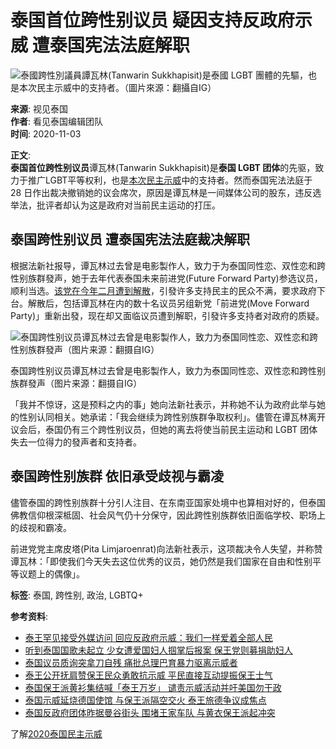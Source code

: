# 泰国首位跨性别议员 疑因支持反政府示威 遭泰国宪法法庭解职

![泰國跨性別議員譚瓦林(Tanwarin Sukkhapisit)是泰國 LGBT 團體的先驅，也是本次民主示威中的支持者。（圖片來源：翻攝自IG）](https://i0.wp.com/visionthai.net/wp-content/uploads/2020/11/thailand-s-first-transgender-mp-1.webp?fit=1030%2C644&ssl=1)

**来源**: 视见泰国  
**作者**: 看见泰国编辑团队  
**时间**: 2020-11-03  

**正文**:  
**泰国首位跨性别议员**谭瓦林(Tanwarin Sukkhapisit)是**泰国 LGBT 团体**的先驱，致力于推广LGBT平等权利，也是[本次民主示威](https://visionthai.net/zh-hans/tag/thailand-anti-gov-protest-zh-hans/)中的支持者。然而泰国宪法法庭于 28 日作出裁决撤销她的议会席次，原因是谭瓦林是一间媒体公司的股东，违反选举法，批评者却认为这是政府对当前民主运动的打压。

## 泰国跨性别议员 遭泰国宪法法庭裁决解职

根据法新社报导，谭瓦林过去曾是电影製作人，致力于为泰国同性恋、双性恋和跨性别族群發声，她于去年代表泰国未来前进党(Future Forward Party)参选议员，顺利当选。[该党在今年二月遭到解散](https://visionthai.net/zh-hans/article/2020-thailand-protests/#2020%E6%B3%B0%E5%9B%BD%E6%9C%80%E5%A4%A7%E8%A7%84%E6%A8%A1%E6%8A%97%E8%AE%AE%E8%BF%90%E5%8A%A8%E7%9A%84%E6%BA%90%E8%B5%B7)，引發许多支持民主的民众不满，要求政府下台。解散后，包括谭瓦林在内的数十名议员另组新党「前进党(Move Forward Party)」重新出發，现在却又面临议员遭到解职，引發许多支持者对政府的质疑。

![泰国跨性别议员谭瓦林过去曾是电影製作人，致力为泰国同性恋、双性恋和跨性别族群發声（图片来源：翻摄自IG）](https://i0.wp.com/visionthai.net/wp-content/uploads/2020/11/thailand-s-first-transgender-mp-2.webp?resize=1030%2C644&ssl=1)

泰国跨性别议员谭瓦林过去曾是电影製作人，致力为泰国同性恋、双性恋和跨性别族群發声（图片来源：翻摄自IG）

「我并不惊讶，这是预料之内的事」她向法新社表示，并称她不认为政府此举与她的性别认同相关。她承诺：「我会继续为跨性别族群争取权利」。儘管在谭瓦林离开议会后，泰国仍有三个跨性别议员，但她的离去将使当前民主运动和 LGBT 团体失去一位得力的發声者和支持者。

## 泰国跨性别族群 依旧承受歧视与霸凌

儘管泰国的跨性别族群十分引人注目、在东南亚国家处境中也算相对好的，但泰国佛教信仰根深柢固、社会风气仍十分保守，因此跨性别族群依旧面临学校、职场上的歧视和霸凌。

前进党党主席皮塔(Pita Limjaroenrat)向法新社表示，这项裁决令人失望，并称赞谭瓦林：「即使我们今天失去这位优秀的议员，她仍然是我们国家在自由和性别平等议题上的偶像」。

**标签**: 泰国, 跨性别, 政治, LGBTQ+

**参考资料**: 
- [泰王罕见接受外媒访问 回应反政府示威：我们一样爱着全部人民](https://visionthai.net/zh-hans/article/local-media-puzzled-by-impromptu-king-interview/)
- [听到泰国国歌未起立 少女遭爱国妇人掴掌后报案 保王党则募捐助妇人](https://visionthai.net/zh-hans/article/woman-attacks-girl-not-standing-up-national-anthem/)
- [泰国议员质询突拿刀自残 痛批总理巴育暴力驱离示威者](https://visionthai.net/zh-hans/article/thai-mp-slashes-own-arm-during-debate/)
- [泰王公开抚肩赞保王民众勇敢抗示威 平民直接互动提振保王士气](https://visionthai.net/zh-hans/article/thai-king-praises-man-confronted-protesters/)
- [泰国保王派黄衫集结喊「泰王万岁」 谴责示威活动并吁美国勿干政](https://visionthai.net/zh-hans/article/royalists-rally-lumpini-park-support-monarchy/)
- [泰国示威延烧德国使馆 与保王派隔空交火 泰王旅德争议成焦点](https://visionthai.net/zh-hans/article/royalists-rally-pro-democracy-protesters-meet-german-embassy/)
- [泰国反政府团体昨据曼谷街头 围堵王家车队 与黄衣保王派起冲突](https://visionthai.net/zh-hans/article/royalists-face-off-ant-govt-protest/)

了解[2020泰国民主示威](https://visionthai.net/tag/thailand-anti-gov-protest-zh-hans/)
